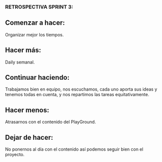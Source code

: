 ### RETROSPECTIVA SPRINT 3:

## Comenzar a hacer:

Organizar mejor los tiempos. 

## Hacer más:

Daily semanal.

## Continuar haciendo:

Trabajamos bien en equipo, nos escuchamos, cada uno aporta sus ideas y tenemos todas en cuenta, y nos repartimos las tareas equitativamente.

## Hacer menos:

Atrasarnos con el contenido del PlayGround.

## Dejar de hacer:

No ponernos al día con el contenido así podemos seguir bien con el proyecto. 
